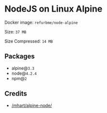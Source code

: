 # NodeJS on Linux Alpine

Docker image: `refurbme/node-alpine`

Size: `37 MB`

Size Compressed: `14 MB`

## Packages
 - alpine@`3.3`
 - node@`4.2.4`
 - npm@`2`

## Credits
 - [/mhart/alpine-node/](https://github.com/mhart/alpine-node/blob/master/Dockerfile)
